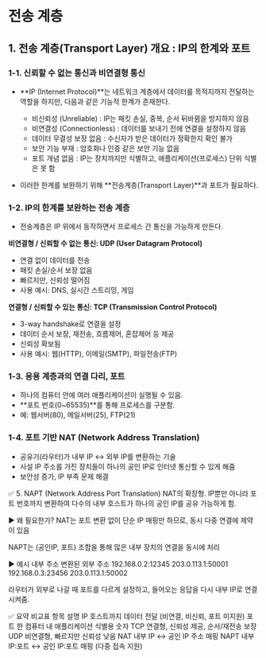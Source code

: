 # 전송 계층
## 1. 전송 계층(Transport Layer) 개요 : IP의 한계와 포트

### 1-1. 신뢰할 수 없는 통신과 비연결형 통신
- **IP (Internet Protocol)**는 네트워크 계층에서 데이터를 목적지까지 전달하는 역할을 하지만, 다음과 같은 기능적 한계가 존재한다.
  - 비신뢰성 (Unreliable)	: IP는 패킷 손실, 중복, 순서 뒤바뀜을 방지하지 않음
  - 비연결성 (Connectionless)	: 데이터를 보내기 전에 연결을 설정하지 않음
  - 데이터 무결성 보장 없음	: 수신자가 받은 데이터가 정확한지 확인 불가
  - 보안 기능 부재	: 암호화나 인증 같은 보안 기능 없음
  - 포트 개념 없음	: IP는 장치까지만 식별하고, 애플리케이션(프로세스) 단위 식별은 못 함
    
- 이러한 한계를 보완하기 위해 **전송계층(Transport Layer)**과 포트가 필요하다.

### 1-2. IP의 한계를 보완하는 전송 계층
- 전송계층은 IP 위에서 동작하면서 프로세스 간 통신을 가능하게 만든다.

**비연결형 / 신뢰할 수 없는 통신: UDP (User Datagram Protocol)**
- 연결 없이 데이터를 전송
- 패킷 손실/순서 보장 없음
- 빠르지만, 신뢰성 떨어짐
- 사용 예시: DNS, 실시간 스트리밍, 게임

**연결형 / 신뢰할 수 있는 통신: TCP (Transmission Control Protocol)**
- 3-way handshake로 연결을 설정
- 데이터 순서 보장, 재전송, 흐름제어, 혼잡제어 등 제공
- 신뢰성 확보됨
- 사용 예시: 웹(HTTP), 이메일(SMTP), 파일전송(FTP)

### 1-3. 응용 계층과의 연결 다리, 포트
- 하나의 컴퓨터 안에 여러 애플리케이션이 실행될 수 있음.
- **포트 번호(0~65535)**를 통해 프로세스를 구분함.
- 예: 웹서버(80), 메일서버(25), FTP(21)


### 1-4. 포트 기반 NAT (Network Address Translation)
- 공유기(라우터)가 내부 IP ↔ 외부 IP를 변환하는 기술
- 사설 IP 주소를 가진 장치들이 하나의 공인 IP로 인터넷 통신할 수 있게 해줌
- 보안성 증가, IP 부족 문제 해결

✅ 5. NAPT (Network Address Port Translation)
NAT의 확장형. IP뿐만 아니라 포트 번호까지 변환하여 다수의 내부 호스트가 하나의 공인 IP를 공유 가능하게 함.

▶ 왜 필요한가?
NAT는 포트 변환 없이 단순 IP 매핑만 하므로, 동시 다중 연결에 제약이 있음

NAPT는 (공인IP, 포트) 조합을 통해 많은 내부 장치의 연결을 동시에 처리

▶ 예시
내부 주소	변환된 외부 주소
192.168.0.2:12345	203.0.113.1:50001
192.168.0.3:23456	203.0.113.1:50002

라우터가 외부로 나갈 때 포트를 다르게 설정하고, 들어오는 응답을 다시 내부 IP로 연결시켜줌.

✅ 요약 비교표
항목	설명
IP	호스트까지 데이터 전달 (비연결, 비신뢰, 포트 미지원)
포트	한 컴퓨터 내 애플리케이션 식별용 숫자
TCP	연결형, 신뢰성 제공, 순서/재전송 보장
UDP	비연결형, 빠르지만 신뢰성 낮음
NAT	내부 IP ↔ 공인 IP 주소 매핑
NAPT	내부 IP:포트 ↔ 공인 IP:포트 매핑 (다중 접속 지원)
